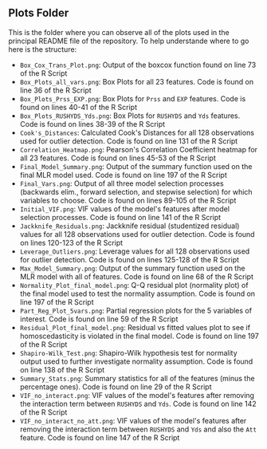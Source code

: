 ## Plots Folder

This is the folder where you can observe all of the plots used in the principal README file of the repository. To help understande where to go here is the structure:

- `Box_Cox_Trans_Plot.png`: Output of the boxcox function found on line 73 of the R Script
- `Box_Plots_all_vars.png`: Box Plots for all 23 features. Code is found on line 36 of the R Script
- `Box_Plots_Prss_EXP.png`: Box Plots for `Prss` and `EXP` features. Code is found on lines 40-41 of the R Script
- `Box_Plots_RUSHYDS_Yds.png`: Box Plots for `RUSHYDS` and `Yds` features. Code is found on lines 38-39 of the R Script
- `Cook's_Distances`: Calculated Cook's Distances for all 128 observations used for outlier detection. Code is found on line 131 of the R Script
- `Correlation_Heatmap.png`: Pearson's Correlation Coefficient heatmap for all 23 features. Code is found on lines 45-53 of the R Script
- `Final_Model_Summary.png`: Output of the summary function used on the final MLR model used. Code is found on line 197 of the R Script
- `Final_Vars.png`: Output of all three model selection processes (backwards elim., forward selection, and stepwise selection) for which variables to choose. Code is found on lines 89-105 of the R Script
- `Initial_VIF.png`: VIF values of the model's features after model selection processes. Code is found on line 141 of the R Script
- `Jackknife_Residuals.png`: Jackknife residual (studentized residual) values for all 128 observations used for outlier detection. Code is found on lines 120-123 of the R Script
- `Leverage_Outliers.png`: Leverage values for all 128 observations used for outlier detection. Code is found on lines 125-128 of the R Script
- `Max_Model_Summary.png`: Output of the summary function used on the MLR model with all of features. Code is found on line 68 of the R Script
- `Normality_Plot_final_model.png`: Q-Q residual plot (normality plot) of the final model used to test the normality assumption. Code is found on line 197 of the R Script
- `Part_Reg_Plot_5vars.png`: Partial regression plots for the 5 variables of interest. Code is found on line 59 of the R Script
- `Residual_Plot_final_model.png`: Residual vs fitted values plot to see if homoscedasticity is violated in the final model. Code is found on line 197 of the R Script
- `Shapiro-Wilk_Test.png`: Shapiro-Wilk hypothesis test for normality output used to further investigate normality assumption. Code is found on line 138 of the R Script
- `Summary_Stats.png`: Summary statistics for all of the features (minus the percentage ones). Code is found on line 29 of the R Script
- `VIF_no_interact.png`: VIF values of the model's features after removing the interaction term between `RUSHYDS` and `Yds`. Code is found on line 142 of the R Script
- `VIF_no_interact_no_att.png`: VIF values of the model's features after removing the interaction term between `RUSHYDS` and `Yds` and also the `Att` feature. Code is found on line 147 of the R Script
